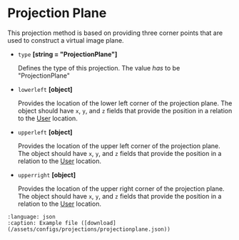 # Projection Plane
This projection method is based on providing three corner points that are used to construct a virtual image plane.

- `type` **[string = "ProjectionPlane"]**

  Defines the type of this projection. The value _has_ to be "ProjectionPlane"

- `lowerleft` **[object]**

  Provides the location of the lower left corner of the projection plane. The object should have `x`, `y`, and `z` fields that provide the position in a relation to the [User](../user) location.

- `upperleft` **[object]**

  Provides the location of the upper left corner of the projection plane. The object should have `x`, `y`, and `z` fields that provide the position in a relation to the [User](../user) location.

- `upperright` **[object]**

  Provides the location of the upper right corner of the projection plane. The object should have `x`, `y`, and `z` fields that provide the position in a relation to the [User](../user) location.

```{literalinclude} /assets/configs/projections/projectionplane.json
:language: json
:caption: Example file ([download](/assets/configs/projections/projectionplane.json))
```
